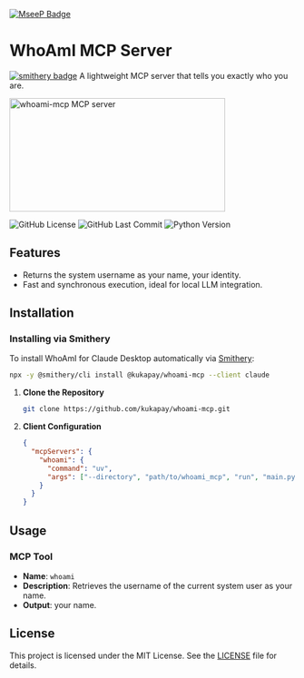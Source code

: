 [![MseeP Badge](https://mseep.net/pr/kukapay-whoami-mcp-badge.jpg)](https://mseep.ai/app/kukapay-whoami-mcp)

# WhoAmI MCP Server

[![smithery badge](https://smithery.ai/badge/@kukapay/whoami-mcp)](https://smithery.ai/server/@kukapay/whoami-mcp)
A lightweight MCP server that tells you exactly who you are.

<a href="https://glama.ai/mcp/servers/@kukapay/whoami-mcp">
  <img width="380" height="200" src="https://glama.ai/mcp/servers/@kukapay/whoami-mcp/badge" alt="whoami-mcp MCP server" />
</a>

![GitHub License](https://img.shields.io/github/license/kukapay/whoami-mcp) 
![GitHub Last Commit](https://img.shields.io/github/last-commit/kukapay/whoami-mcp) 
![Python Version](https://img.shields.io/badge/python-3.10%2B-blue)


## Features
- Returns the system username as your name, your identity.
- Fast and synchronous execution, ideal for local LLM integration.

## Installation

### Installing via Smithery

To install WhoAmI for Claude Desktop automatically via [Smithery](https://smithery.ai/server/@kukapay/whoami-mcp):

```bash
npx -y @smithery/cli install @kukapay/whoami-mcp --client claude
```

1. **Clone the Repository**
    ```bash
    git clone https://github.com/kukapay/whoami-mcp.git
    ```

2. **Client Configuration**

    ```json
    {
      "mcpServers": {
        "whoami": {
          "command": "uv",
          "args": ["--directory", "path/to/whoami_mcp", "run", "main.py"]
        }
      }
    }
    ````

## Usage

### MCP Tool
- **Name**: `whoami`
- **Description**: Retrieves the username of the current system user as your name.
- **Output**: your name.

## License
This project is licensed under the MIT License. See the [LICENSE](LICENSE) file for details.
